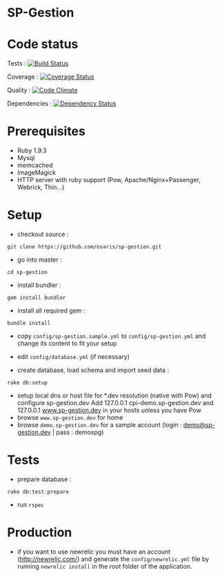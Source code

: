 SP-Gestion
==========

Code status
===========

Tests : [![Build Status](https://travis-ci.org/osaris/sp-gestion.png)](https://travis-ci.org/osaris/sp-gestion)

Coverage : [![Coverage Status](https://coveralls.io/repos/osaris/sp-gestion/badge.png)](https://coveralls.io/r/osaris/sp-gestion)

Quality : [![Code Climate](https://codeclimate.com/github/osaris/sp-gestion.png)](https://codeclimate.com/github/osaris/sp-gestion)

Dependencies : [![Dependency Status](https://gemnasium.com/osaris/sp-gestion.png)](https://gemnasium.com/osaris/sp-gestion)

Prerequisites
=============

* Ruby 1.9.3
* Mysql
* memcached
* ImageMagick
* HTTP server with ruby support (Pow, Apache/Nginx+Passenger, Webrick, Thin...)

Setup
=====

* checkout source :

```
git clone https://github.com/osaris/sp-gestion.git
```

* go into master :

```
cd sp-gestion
```

* install bundler :

```
gem install bundler
```

* install all required gem :

```
bundle install
```

* copy `config/sp-gestion.sample.yml` to `config/sp-gestion.yml` and change its content to fit your setup

* edit `config/database.yml` (if necessary)

* create database, load schema and import seed data :

```
rake db:setup
```

* setup local dns or host file for *.dev resolution (native with Pow) and configure sp-gestion.dev
  Add 127.0.0.1       cpi-demo.sp-gestion.dev and 127.0.0.1  www.sp-gestion.dev in your hosts unless you have Pow
* browse `www.sp-gestion.dev` for home
* browse `demo.sp-gestion.dev` for a sample account (login : demo@sp-gestion.dev | pass : demospg)

Tests
=====

* prepare database :

```
rake db:test:prepare
```

* run `rspec`

Production
==========

* if you want to use newrelic you must have an account (http://newrelic.com/)
and generate the `config/newrelic.yml` file by running `newrelic install` in the
root folder of the application.